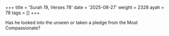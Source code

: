 +++
title = 'Surah 19, Verses 78'
date = '2025-08-27'
weight = 2328
ayah = 78
tags = []
+++

Has he looked into the unseen or taken a pledge from the Most Compassionate?